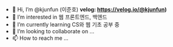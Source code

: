 - 👋 Hi, I’m @kjunfun (이준호)   **velog: https://velog.io/@kjunfun)** 
- 👀 I’m interested in 웹 프론트엔드, 백엔드
- 🌱 I’m currently learning CS와 웹 기초 공부 중
- 💞️ I’m looking to collaborate on ...
- 📫 How to reach me ...

<!---
kjunfun/kjunfun is a ✨ special ✨ repository because its `README.md` (this file) appears on your GitHub profile.
You can click the Preview link to take a look at your changes.
--->
